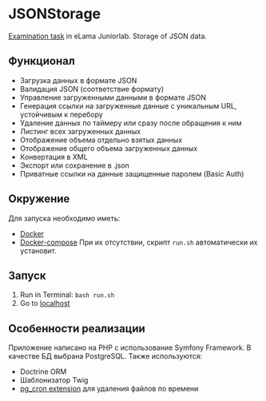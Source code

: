 # JSONStorage
[Examination task](https://github.com/krsnv/elama-junior-exam-03-2018) in eLama Juniorlab. Storage of JSON data.

## Функционал
- Загрузка данных в формате JSON
- Валидация JSON (соответствие формату)
- Управление загруженными данными в формате JSON
- Генерация ссылки на загруженные данные с уникальным URL, устойчивым к перебору
- Удаление данных по таймеру или сразу после обращения к ним
- Листинг всех загруженных данных
- Отображение объема отдельно взятых данных
- Отображение общего объема загруженных данных
- Конвертация в XML
- Экспорт или сохранение в .json
- Приватные ссылки на данные защищенные паролем (Basic Auth)

## Окружение
Для запуска необходимо иметь:
- [Docker](https://www.docker.com/)
- [Docker-compose](https://docs.docker.com/compose/)
При их отсутствии, скрипт `run.sh` автоматически их установит.

## Запуск
1. Run in Terminal: `bash run.sh`
2. Go to [localhost](http://localhost)

## Особенности реализации
Приложение написано на PHP с использование Symfony Framework.
В качестве БД выбрана PostgreSQL.
Также используются:
- Doctrine ORM
- Шаблонизатор Twig
- [pg_cron extension](https://github.com/citusdata/pg_cron) для удаления файлов по времени
